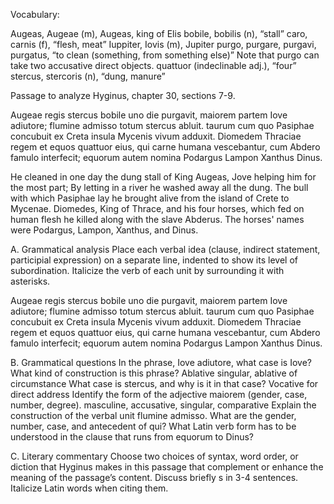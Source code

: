 Vocabulary:

Augeas, Augeae (m), Augeas, king of Elis
bobile, bobilis (n), “stall”
caro, carnis (f), “flesh, meat”
Iuppiter, Iovis (m), Jupiter
purgo, purgare, purgavi, purgatus, “to clean (something, from something else)” Note that purgo can take two accusative direct objects.
quattuor (indeclinable adj.), “four”
stercus, stercoris (n), “dung, manure”

Passage to analyze
Hyginus, chapter 30, sections 7-9.

Augeae regis 
stercus bobile uno die purgavit, 
maiorem partem Iove adiutore; 
flumine admisso totum stercus abluit.
taurum cum quo Pasiphae concubuit ex Creta insula Mycenis vivum adduxit.
Diomedem Thraciae regem et equos quattuor eius, qui carne humana vescebantur, cum Abdero famulo interfecit; equorum autem nomina Podargus Lampon Xanthus Dinus.

He cleaned in one day the dung stall of King Augeas, Jove helping him for the most part; By letting in a river he washed away all the dung. 
The bull with which Pasiphae lay he brought alive from the island of Crete to Mycenae. 
Diomedes, King of Thrace, and his four horses, which fed on human flesh he killed along with the slave Abderus. The horses' names were Podargus, Lampon, Xanthus, and Dinus. 

A. Grammatical analysis
Place each verbal idea (clause, indirect statement, participial expression) on a separate line, indented to show its level of subordination. Italicize the verb of each unit by surrounding it with asterisks.

Augeae regis 
stercus bobile 
uno die purgavit, 
maiorem partem Iove adiutore; 
flumine admisso totum stercus abluit.
taurum cum quo Pasiphae concubuit ex Creta insula Mycenis vivum adduxit.
Diomedem Thraciae regem et equos quattuor eius, qui carne humana vescebantur, cum Abdero famulo interfecit; equorum autem nomina Podargus Lampon Xanthus Dinus.

B. Grammatical questions
In the phrase, Iove adiutore, what case is Iove? What kind of construction is this phrase? Ablative singular, ablative of circumstance 
What case is stercus, and why is it in that case? Vocative for direct address 
Identify the form of the adjective maiorem (gender, case, number, degree). masculine, accusative, singular, comparative
Explain the construction of the verbal unit flumine admisso. 
What are the gender, number, case, and antecedent of qui?
What Latin verb form has to be understood in the clause that runs from equorum to Dinus?

C. Literary commentary
Choose two choices of syntax, word order, or diction that Hyginus makes in this passage that complement or enhance the meaning of the passage’s content. Discuss briefly s in 3-4 sentences. Italicize Latin words when citing them.
